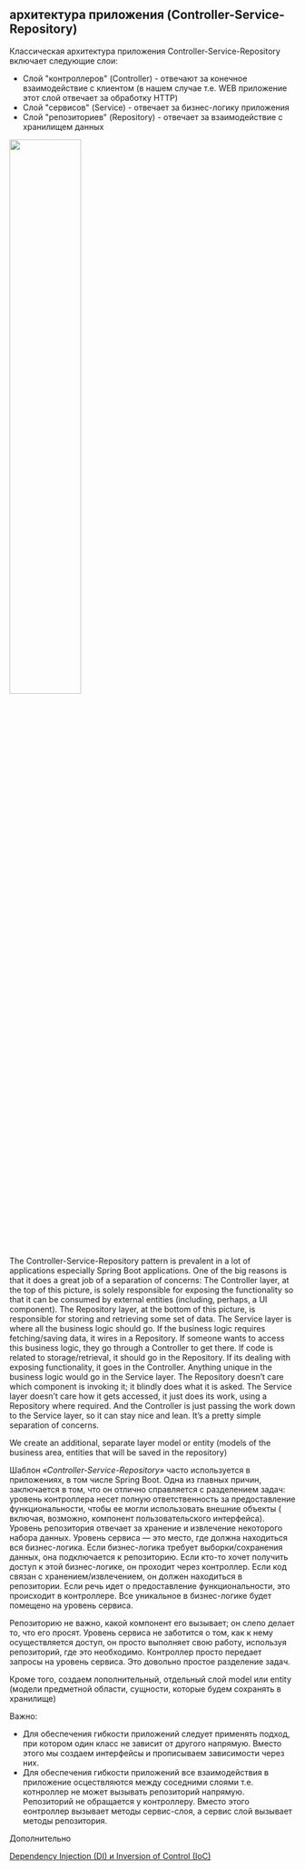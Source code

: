 
## архитектура приложения  (Controller-Service-Repository)

Классическая архитектура приложения Controller-Service-Repository включает следующие слои:    
   - Слой "контроллеров" (Controller) - отвечают за конечное взаимодействие с клиентом (в нашем случае т.е. WEB приложение этот слой отвечает за обработку HTTP)
   - Слой "сервисов" (Service) - отвечает за бизнес-логику приложения
   - Слой "репозиториев" (Repository) - отвечает за взаимодействие с хранилищем данных


<img src="https://drive.google.com/file/d/1aJy7ignLLocCWEA8-wQC8wMNoUNtoosi/view?usp=sharing" width=50% height=50%>

The Controller-Service-Repository pattern is prevalent in a lot of applications especially Spring Boot applications. One of the big reasons is that it does a great job of a separation of concerns: 
The Controller layer, at the top of this picture, is solely responsible for exposing the functionality so that it can be consumed by external entities (including, perhaps, a UI
component). The Repository layer, at the bottom of this picture, is responsible for storing and retrieving some set of data. The Service layer is where all the business logic should go. 
If the business logic requires fetching/saving data, it wires in a Repository. If someone wants to access this business logic, they go through a Controller to get there. 
If code is related to storage/retrieval, it should go in the Repository. If its dealing with exposing functionality, it goes in the Controller. Anything unique in the
business logic would go in the Service layer. The Repository doesn’t care which component is invoking it; it blindly does what it is asked. The Service layer doesn’t care how it gets accessed, 
it just does its work, using a Repository where required. And the Controller is just passing the work down to the Service layer, so it can stay nice and lean. 
It’s a pretty simple separation of concerns.

We create an additional, separate layer model or entity (models of the business area, entities that will be saved in the repository)


Шаблон *«Controller-Service-Repository»* часто используется в приложениях, в том числе Spring Boot. Одна из главных причин, заключается в том, что он отлично справляется с разделением задач: 
уровень контроллера несет полную ответственность за предоставление функциональности, чтобы ее могли использовать внешние объекты ( включая, возможно, компонент пользовательского интерфейса). 
Уровень репозитория  отвечает за хранение и извлечение некоторого набора данных. Уровень сервиса — это место, где должна находиться вся бизнес-логика. Если бизнес-логика требует
выборки/сохранения данных, она подключается к репозиторию. Если кто-то хочет получить доступ к этой бизнес-логике, он проходит через контроллер. 
Если код связан с хранением/извлечением, он должен находиться в репозитории. Если
речь идет о предоставление функциональности, это происходит в контроллере. Все уникальное в бизнес-логике будет помещено на уровень сервиса. 

Репозиторию  не важно, какой компонент его вызывает; он слепо делает то, что его просят. 
Уровень сервиса не заботится о том, как к нему осуществляется доступ, он просто выполняет свою работу, используя репозиторий, где это необходимо. 
Контроллер просто передает запросы на уровень сервиса.  Это довольно простое разделение задач.


Кроме того, создаем лополнительный, отдельный слой model или entity  (модели предметной области, сущности, которые будем сохранять в хранилище)

Важно:

- Для обеспечения гибкости приложений следует применять подход, при котором один класс не зависит от другого напрямую. Вместо этого мы создаем интерфейсы и прописываем зависимости через них.
- Для обеспечения гибкости приложений все взаимодействия в приложение осцествляются между соседними слоями т.е. котнроллер не может вызывать репозиторий напрямую. Репозиторий не обращается у контроллеру. 
  Вместо этого еонтроллер вызывает методы сервис-слоя, а сервис слой вызывает методы репозитория. 





Дополнительно   

[Dependency Injection (DI) и Inversion of Control (IoC)](https://www.ait-tr.de/post/dependency-injection-di-%D0%B8-inversion-of-control-ioc)
